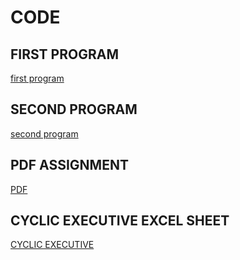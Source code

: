 # CODE

## FIRST PROGRAM
[first program](Coursework2_T1/Coursework2_T1.ino)


## SECOND PROGRAM
[second program](Coursework2_T2/Coursework2_T2.ino)

## PDF ASSIGNMENT
[PDF](B31DG_-_Embedded_Software_Assignment_2_.pdf)

## CYCLIC EXECUTIVE EXCEL SHEET
[CYCLIC EXECUTIVE](Cyclic_Executive.xlsx)